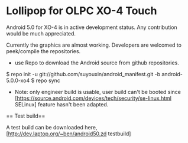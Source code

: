 Lollipop for OLPC XO-4 Touch
================
Android 5.0 for XO-4 is in active development status. Any contribution would be much appreciated.

Currently the graphics are almost working. Developers are welcomed to peek/compile the repositories.

* use Repo to download the Android source from github repositories.

 $ repo init -u git://github.com/suyouxin/android_manifest.git -b android-5.0.0-xo4
 $ repo sync

* Note: only engineer build is usable, user build can't be booted since [https://source.android.com/devices/tech/security/se-linux.html SELinux] feature hasn't been adapted.

== Test build==
 
  A test build can be downloaded here, [http://dev.laptop.org/~ben/android50.zd testbuild]
